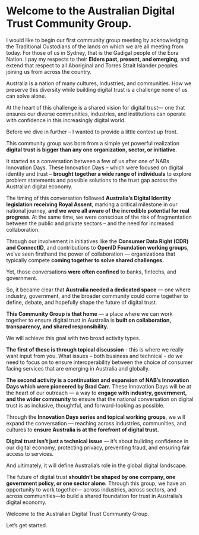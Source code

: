 # Welcome to the Australian Digital Trust Community Group.

I would like to begin our first community group meeting by acknowledging the Traditional Custodians of the lands on which we are all meeting from today. For those of us in Sydney, that is the Gadigal people of the Eora Nation. I pay my respects to their **Elders past, present, and emerging,** and extend that respect to all Aboriginal and Torres Strait Islander peoples joining us from across the country.
 
Australia is a nation of many cultures, industries, and communities. How we preserve this diversity while building digital trust is a challenge none of us can solve alone.
 
At the heart of this challenge is a shared vision for digital trust— one that ensures our diverse communities, industries, and institutions can operate with confidence in this increasingly digital world.
 
Before we dive in further – I wanted to provide a little context up front.
 
This community group was born from a simple yet powerful realization **digital trust is bigger than any one organization, sector, or initiative**.
 
It started as a conversation between a few of us after one of NABs Innovation Days.  These Innovation Days – which were focused on digital identity and trust – **brought together a wide range of individuals** to explore problem statements and possible solutions to the trust gap across the Australian digital economy.
 
The timing of this conversation followed **Australia’s Digital Identity legislation receiving Royal Assent**, marking a critical milestone in our national journey, **and we were all aware of the incredible potential for real progress**. At the same time, we were conscious of the risk of fragmentation between the public and private sectors – and the need for increased collaboration.
 
Through our involvement in initiatives like the **Consumer Data Right (CDR) and ConnectID**, and contributions to **OpenID Foundation working groups**, we’ve seen firsthand the power of collaboration — organizations that typically compete **coming together to solve shared challenges.**
 
Yet, those conversations **were often confined** to banks, fintechs, and government.

So, it became clear that **Australia needed a dedicated space** — one where industry, government, and the broader community could come together to define, debate, and hopefully shape the future of digital trust.
 
**This Community Group is that home** — a place where we can work together to ensure digital trust in Australia is **built on collaboration, transparency, and shared responsibility.**
 
We will achieve this goal with two broad activity types.
 
**The first of these is through topical discussion** - this is where we really want input from you. What issues – both business and technical  - do we need to focus on to ensure interoperability between the choice of consumer facing services that are emerging in Australia and globally.
 
**The second activity is a continuation and expansion of NAB’s Innovation Days which were pioneered by Brad Carr.** These Innovation Days will be at the heart of our outreach — a way to **engage with industry, government, and the wider community** to ensure that the national conversation on digital trust is as inclusive, thoughtful, and forward-looking as possible.

Through the **Innovation Days series and topical working groups**, we will expand the conversation — reaching across industries, communities, and cultures to **ensure Australia is at the forefront of digital trust.**
 
**Digital trust isn’t just a technical issue** — it’s about building confidence in our digital economy, protecting privacy, preventing fraud, and ensuring fair access to services.
 
And ultimately, it will define Australia’s role in the global digital landscape.
 
The future of digital trust **shouldn’t be shaped by one company, one government policy, or one sector alone.** Through this group, we have an opportunity to work together— across industries, across sectors, and across communities—to build a shared foundation for trust in Australia’s digital economy.
 
Welcome to the Australian Digital Trust Community Group.

Let’s get started.
